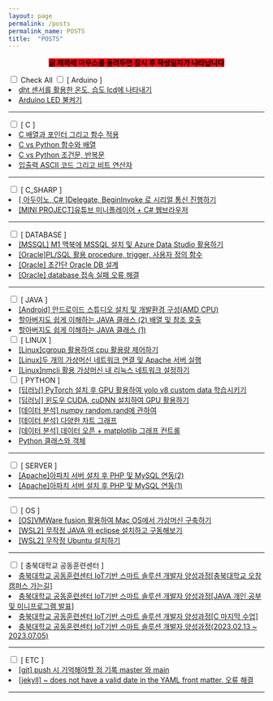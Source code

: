 ```yaml
---
layout: page
permalink: /posts
permalink_name: POSTS
title:  "POSTS"
---
```

<head>
    <script src="contents.js"></script>
</head>
<!-- #b85c00 -->
<p style="text-align:center;"><span style="font-weight:bold; background-color:#ff0010; color:#000000">글 제목에 마우스를 올려두면 잠시 후 작성일자가 나타납니다</span></p>

<!-- **[ ARDUINO ]**

---
<b><a class="post_link" href="/arduino/2" title="2023.03.20 작성">2. dht 센서를 활용한 온도, 습도 lcd에 나타내기</a>
<a class="post_link" href="/arduino/1" title="2023.03.15 작성">1. Arduino LED 불켜기</a></b>

**[ C ]**

---
<b><a class="post_link" href="/C/4" title="2023.02.27 작성">4. C 배열과 포인터 그리고 함수 적용</a>
<a class="post_link" href="/C/3" title="2023.02.23 작성">3. C vs Python 함수와 배열</a>
<a class="post_link" href="/C/2" title="2023.02.22 작성">2. C vs Python 조건문, 반복문</a>
<a class="post_link" href="/C/1" title="2023.02.20 작성">1. 입출력 ASCII 코드 그리고 비트 연산자</a></b>

**[ C_SHARP ]**

---
<b><a class="post_link" href="/csharp/1" title="2023.03.23 작성">1. [MINI PROJECT]유튜브 미니플레이어 + C# 웹브라우저</a></b>

**[ ORACLE ]**

---
<b><a class="post_link" href="/oracle/3" title="2023.03.23 작성">3. PL/SQL 활용 procedure, trigger, 사용자 정의 함수</a>
<a class="post_link" href="/oracle/2" title="2023.03.21 작성">2. [MINI PROJECT] 초간단 Oracle DB 설계</a>
<a class="post_link" href="/oracle/1" title="2023.03.19 작성">1. Oracle database 접속 실패 오류 해결</a></b>

**[ PYTHON ]**

---
<b><a class="post_link" href="/python/1" title="2023.03.12 작성">1. Python 클래스와 객체</a></b>

**[ 충북대학교 공동훈련센터 ]**

---
<b><a class="post_link" href="/chungbuk_univ/2" title="2023.03.05 작성">2. 충북대학교 공동훈련센터 IoT기반 스마트 솔루션 개발자 양성과정[C 마지막 수업]</a>
<a class="post_link" href="/chungbuk_univ/1" title="2023.03.02 작성">1. 충북대학교 공동훈련센터 IoT기반 스마트 솔루션 개발자 양성과정(2023.02.13 ~ 2023.07.05)</a></b>


**[ ETC ]**

---
<b><a class="post_link" href="/etc/1" title="2023.03.25 작성">1. [jekyll] ~ does not have a valid date in the YAML front matter. 오류 해결</a></b> -->


<div class="accordion">
    <input type="checkbox" id="menu_container">
    <label for="menu_container">Check All</label>
    <input type="checkbox" class="menus" id="menu01">
    <label for="menu01">[ Arduino ]</label>
    <div>
        <li><a href="/arduino/2" title="2023.03.20 작성">dht 센서를 활용한 온도, 습도 lcd에 나타내기</a></li>
        <li><a href="/arduino/1" title="2023.03.15 작성">Arduino LED 불켜기</a></li>
        <hr>
    </div>
    <input type="checkbox" class="menus" id="menu02">
    <label for="menu02">[ C ]<em></em></label>
    <div>
        <li><a href="/c/4" title="2023.02.27 작성">C 배열과 포인터 그리고 함수 적용</a></li>
        <li><a href="/c/3" title="2023.02.23 작성">C vs Python 함수와 배열</a></li>
        <li><a href="/c/2" title="2023.02.22 작성">C vs Python 조건문, 반복문</a></li>
        <li><a href="/c/1" title="2023.02.20 작성">입출력 ASCII 코드 그리고 비트 연산자</a></li>
        <hr>
    </div>
    <input type="checkbox" class="menus" id="menu03">
    <label for="menu03">[ C_SHARP ]<em></em></label>
    <div>
        <li><a href="/csharp/2" title="2023.03.29 작성">[ 아두이노, C# ]Delegate, BeginInvoke 로 시리얼 통신 진행하기</a></li>
        <li><a href="/csharp/1" title="2023.03.23 작성">[MINI PROJECT]유튜브 미니플레이어 + C# 웹브라우저</a></li>
        <hr>
    </div>
    <input type="checkbox" class="menus" id="menu04">
    <label for="menu04">[ DATABASE ]<em></em></label>
    <div>
        <li><a href="/database/4" title="2023.08.05 작성">[MSSQL] M1 맥북에 MSSQL 설치 및 Azure Data Studio 활용하기</a></li>
        <li><a href="/database/3" title="2023.03.23 작성">[Oracle]PL/SQL 활용 procedure, trigger, 사용자 정의 함수</a></li>
        <li><a href="/database/2" title="2023.03.21 작성">[Oracle] 초간단 Oracle DB 설계</a></li>
        <li><a href="/database/1" title="2023.03.19 작성">[Oracle] database 접속 실패 오류 해결</a></li>
        <hr>
    </div>
    <input type="checkbox" class="menus" id="menu05">
    <label for="menu05">[ JAVA ]<em></em></label>
    <div>
        <li><a href="/java/3" title="2023.05.03 작성">[Android] 안드로이드 스튜디오 설치 및 개발환경 구성(AMD CPU)</a></li>
        <li><a href="/java/2" title="2023.04.06 작성">할아버지도 쉽게 이해하는 JAVA 클래스 (2) 배열 및 참조 호출</a></li>
        <li><a href="/java/1" title="2023.04.04 작성">할아버지도 쉽게 이해하는 JAVA 클래스 (1)</a></li>
    </div>
    <input type="checkbox" class="menus" id="menu06">
    <label for="menu06">[ LINUX ]<em></em></label>
    <div>
        <li><a href="/linux/3" title="2023.11.20 작성">[Linux]cgroup 활용하여 cpu 활용량 제어하기</a></li>
        <li><a href="/linux/2" title="2023.10.30 작성">[Linux]두 개의 가상머신 네트워크 연결 및 Apache 서버 실행</a></li>
        <li><a href="/linux/1" title="2023.10.25 작성">[Linux]nmcli 활용 가상머신 내 리눅스 네트워크 설정하기</a></li>
    </div>
    <input type="checkbox" class="menus" id="menu07">
    <label for="menu07">[ PYTHON ]<em></em></label>
    <div>
        <li><a href="/python/6" title="2023.06.20 작성">[딥러닝] PyTorch 설치 후 GPU 활용하여 yolo v8 custom data 학습시키기
</a></li>
        <li><a href="/python/5" title="2023.06.13 작성">[딥러닝] 윈도우 CUDA, cuDNN 설치하여 GPU 활용하기
</a></li>
        <li><a href="/python/4" title="2023.05.01 작성">[데이터 분석] numpy random.rand에 관하여
</a></li>
        <li><a href="/python/3" title="2023.04.24 작성">[데이터 분석] 다양한 차트 그래프</a></li>
        <li><a href="/python/2" title="2023.04.24 작성">[데이터 분석] 데이터 오픈 + matplotlib 그래프 컨트롤</a></li>
        <li><a href="/python/1" title="2023.03.12 작성">Python 클래스와 객체</a></li>
        <hr>
    </div>
    <input type="checkbox" class="menus" id="menu08">
    <label for="menu08">[ SERVER ]<em></em></label>
    <div>
        <li><a href="/server/2" title="2023.06.13 작성">[Apache]아파치 서버 설치 후 PHP 및 MySQL 연동(2)</a></li>
        <li><a href="/server/1" title="2023.06.02 작성">[Apache]아파치 서버 설치 후 PHP 및 MySQL 연동(1)</a></li>
        <hr>
    </div>
    <input type="checkbox" class="menus" id="menu09">
    <label for="menu09">[ OS ]<em></em></label>
    <div>
        <li><a href="/OS/3" title="2023.10.25 작성">[OS]VMWare fusion 활용하여 Mac OS에서 가상머신 구축하기</a></li>
        <li><a href="/OS/2" title="2023.04.12 작성">[WSL2] 무작정 JAVA 와 eclipse 설치하고 구동해보기</a></li>
        <li><a href="/OS/1" title="2023.04.11 작성">[WSL2] 무작정 Ubuntu 설치하기</a></li>
        <hr>
    </div>
    <input type="checkbox" class="menus" id="menu10">
    <label for="menu10">[ 충북대학교 공동훈련센터 ]<em></em></label>
    <div>
        <li><a href="/chungbuk_univ/4" title="2023.05.01 작성">충북대학교 공동훈련센터 IoT기반 스마트 솔루션 개발자 양성과정[충북대학교 오창캠퍼스 가는길]</a></li>
        <li><a href="/chungbuk_univ/3" title="2023.04.23 작성">충북대학교 공동훈련센터 IoT기반 스마트 솔루션 개발자 양성과정[JAVA 개인 공부 및 미니프로그램 발표]</a></li>
        <li><a href="/chungbuk_univ/2" title="2023.03.05 작성">충북대학교 공동훈련센터 IoT기반 스마트 솔루션 개발자 양성과정[C 마지막 수업]</a></li>
        <li><a href="/chungbuk_univ/1" title="2023.03.02 작성">충북대학교 공동훈련센터 IoT기반 스마트 솔루션 개발자 양성과정(2023.02.13 ~ 2023.07.05)</a></li>
        <hr>
    </div>
    <input type="checkbox" class="menus" id="menu11">
    <label for="menu11">[ ETC ]<em></em></label>
    <div>
        <li><a href="/etc/2" title="2023.05.01 작성">[git] push 시 기억해야할 점 기록 master 와 main</a></li>
        <li><a href="/etc/1" title="2023.03.25 작성">[jekyll] ~ does not have a valid date in the YAML front matter. 오류 해결</a></li>
        <hr>
    </div>
</div>

